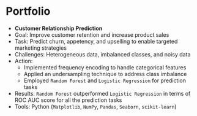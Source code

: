 # Portfolio

- **Customer Relationship Prediction**
- Goal: Improve customer retention and increase product sales
- Task: Predict churn, appetency, and upselling to enable targeted marketing strategies
- Challenges: Heterogeneous data, imbalanced classes, and noisy data
- Action:
  - Implemented frequency encoding to handle categorical features
  - Applied an undersampling technique to address class imbalance
  - Employed `Random Forest` and `Logistic Regression` for prediction tasks
- Results: `Random Forest` outperformed `Logistic Regression` in terms of ROC AUC score for all the prediction tasks
- Tools: Python (`Matplotlib`, `NumPy`, `Pandas`, `Seaborn`, `scikit-learn`)
